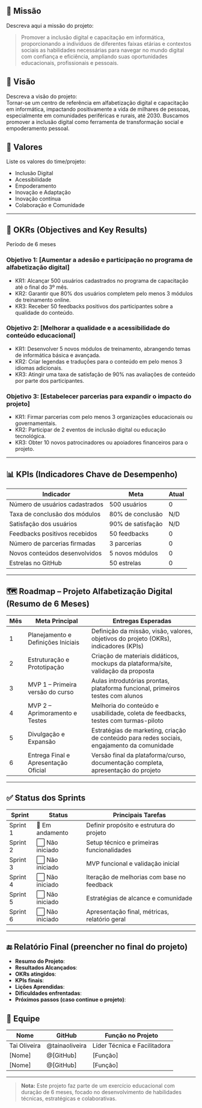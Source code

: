 
## 🧭 Missão
Descreva aqui a missão do projeto:  
> Promover a inclusão digital e capacitação em informática, proporcionando a indivíduos de diferentes faixas etárias e contextos sociais as habilidades necessárias para navegar no mundo digital com confiança e eficiência, ampliando suas oportunidades educacionais, profissionais e pessoais.

## 🔭 Visão
Descreva a visão do projeto:  
Tornar-se um centro de referência em alfabetização digital e capacitação em informática, impactando positivamente a vida de milhares de pessoas, especialmente em comunidades periféricas e rurais, até 2030. Buscamos promover a inclusão digital como ferramenta de transformação social e empoderamento pessoal.

## 🧱 Valores
Liste os valores do time/projeto:
- Inclusão Digital
- Acessibilidade
- Empoderamento
- Inovação e Adaptação
- Inovação contínua
- Colaboração e Comunidade

---

## 🎯 OKRs (Objectives and Key Results)
Período de 6 meses

### Objetivo 1: [Aumentar a adesão e participação no programa de alfabetização digital]
- KR1: Alcançar 500 usuários cadastrados no programa de capacitação até o final do 3º mês.
- KR2: Garantir que 80% dos usuários completem pelo menos 3 módulos de treinamento online.
- KR3: Receber 50 feedbacks positivos dos participantes sobre a qualidade do conteúdo.

### Objetivo 2: [Melhorar a qualidade e a acessibilidade do conteúdo educacional]
- KR1: Desenvolver 5 novos módulos de treinamento, abrangendo temas de informática básica e avançada.
- KR2: Criar legendas e traduções para o conteúdo em pelo menos 3 idiomas adicionais.
- KR3: Atingir uma taxa de satisfação de 90% nas avaliações de conteúdo por parte dos participantes.

### Objetivo 3: [Estabelecer parcerias para expandir o impacto do projeto]
- KR1: Firmar parcerias com pelo menos 3 organizações educacionais ou governamentais.
- KR2: Participar de 2 eventos de inclusão digital ou educação tecnológica.
- KR3: Obter 10 novos patrocinadores ou apoiadores financeiros para o projeto.

---

## 📊 KPIs (Indicadores Chave de Desempenho)
|     Indicador                     | Meta                  | Atual |
|------------------------------------|---------------------|-----------|
|  Número de usuários cadastrados   | 500 usuários        | 0         |
|   Taxa de conclusão dos módulos   | 80% de conclusão    | N/D       |
|   Satisfação dos usuários         | 90% de satisfação   | N/D       |
|   Feedbacks positivos recebidos   | 50 feedbacks        | 0         |
|   Número de parcerias firmadas    | 3 parcerias         | 0         |
|   Novos conteúdos desenvolvidos   | 5 novos módulos     | 0         |
|   Estrelas no GitHub              | 50 estrelas         | 0         |



---

## 🗺️ Roadmap – Projeto Alfabetização Digital (Resumo de 6 Meses)

| Mês | Meta Principal                      | Entregas Esperadas                                                                 |
|-----|-------------------------------------|------------------------------------------------------------------------------------|
| 1   | Planejamento e Definições Iniciais  | Definição da missão, visão, valores, objetivos do projeto (OKRs), indicadores (KPIs) |
| 2   | Estruturação e Prototipação         | Criação de materiais didáticos, mockups da plataforma/site, validação da proposta  |
| 3   | MVP 1 – Primeira versão do curso    | Aulas introdutórias prontas, plataforma funcional, primeiros testes com alunos     |
| 4   | MVP 2 – Aprimoramento e Testes      | Melhoria do conteúdo e usabilidade, coleta de feedbacks, testes com turmas-piloto  |
| 5   | Divulgação e Expansão               | Estratégias de marketing, criação de conteúdo para redes sociais, engajamento da comunidade |
| 6   | Entrega Final e Apresentação Oficial| Versão final da plataforma/curso, documentação completa, apresentação do projeto    |

---

## ✅ Status dos Sprints

| Sprint    | Status         | Principais Tarefas                                  |
|-----------|----------------|------------------------------------------------------|
| Sprint 1  | 🔄 Em andamento | Definir propósito e estrutura do projeto            |
| Sprint 2  | ⬜️ Não iniciado | Setup técnico e primeiras funcionalidades           |
| Sprint 3  | ⬜️ Não iniciado | MVP funcional e validação inicial                  |
| Sprint 4  | ⬜️ Não iniciado | Iteração de melhorias com base no feedback         |
| Sprint 5  | ⬜️ Não iniciado | Estratégias de alcance e comunidade                |
| Sprint 6  | ⬜️ Não iniciado | Apresentação final, métricas, relatório geral      |


---

## 🔚 Relatório Final (preencher no final do projeto)

- **Resumo do Projeto**:
- **Resultados Alcançados**:
- **OKRs atingidos**:
- **KPIs finais**:
- **Lições Aprendidas**:
- **Dificuldades enfrentadas**:
- **Próximos passos (caso continue o projeto)**:


## 👥 Equipe

| Nome         | GitHub           | Função no Projeto               |
|--------------|------------------|---------------------------------|
| Tai Oliveira | @tainaoliveira   | Líder Técnica e Facilitadora    |
| [Nome]       | @[GitHub]        | [Função]                        |
| [Nome]       | @[GitHub]        | [Função]                        |

---

> **Nota:** Este projeto faz parte de um exercício educacional com duração de 6 meses, focado no desenvolvimento de habilidades técnicas, estratégicas e colaborativas.

